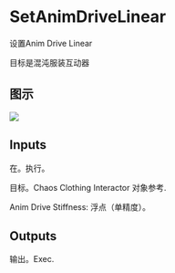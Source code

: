 # SetAnimDriveLinear

设置Anim Drive Linear

目标是混沌服装互动器

## 图示

![]($-20221218-18181219.png)

## Inputs

在。执行。

目标。Chaos Clothing Interactor 对象参考.

Anim Drive Stiffness: 浮点（单精度）。 

## Outputs

输出。Exec.
